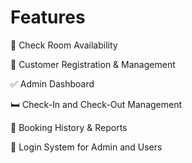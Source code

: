 # Features

📅 Check Room Availability

👤 Customer Registration & Management

✅ Admin Dashboard

🛏️ Check-In and Check-Out Management

📄 Booking History & Reports

🔐 Login System for Admin and Users
